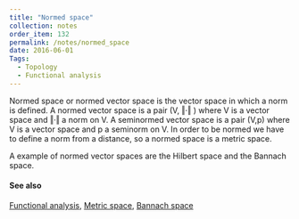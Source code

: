 ```yaml
---
title: "Normed space"
collection: notes
order_item: 132
permalink: /notes/normed_space
date: 2016-06-01
Tags:
  - Topology
  - Functional analysis
---
```


Normed space or normed vector space is the vector space in which a norm is defined.
A normed vector space is a pair (V, ‖·‖ ) where V is a vector space and ‖·‖ a norm on V. A seminormed vector space is a pair (V,p) where V is a vector space and p a seminorm on V.
In order to be normed we have to define a norm from a distance, so a normed space is a metric space.

A example of normed vector spaces are the Hilbert space and the Bannach space.


#### See also
[Functional analysis](/notes/functional_analysis), [Metric space](/notes/metric_space), [Bannach space](/notes/bannach_space)








